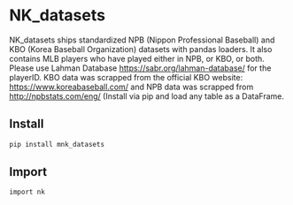 # NK_datasets

NK_datasets ships standardized NPB (Nippon Professional Baseball) and KBO (Korea Baseball Organization) datasets with pandas loaders. It also contains MLB players who have played either in NPB, or KBO, or both. Please use Lahman Database https://sabr.org/lahman-database/ for the playerID. KBO data was scrapped from the official KBO website: https://www.koreabaseball.com/ and NPB data was scrapped from http://npbstats.com/eng/ (Install via pip and load any table as a DataFrame.

## Install

```bash
pip install mnk_datasets
```

## Import

```bash
import nk
```
